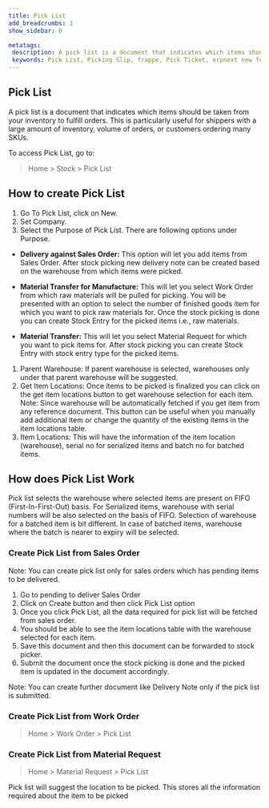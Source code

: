```yaml
---
title: Pick List
add_breadcrumbs: 1
show_sidebar: 0

metatags:
 description: A pick list is a document that indicates which items should be taken from your inventory to fulfill orders. This is particularly useful for shippers with a large amount of inventory, volume of orders, or customers ordering many SKUs.
 keywords: Pick List, Picking Slip, frappe, Pick Ticket, erpnext new features, erp, open source erp, free erp, stock
---
```


## Pick List

A pick list is a document that indicates which items should be taken from your inventory to fulfill orders. This is particularly useful for shippers with a large amount of inventory, volume of orders, or customers ordering many SKUs.

To access Pick List, go to:

> Home > Stock > Pick List

## How to create Pick List

1. Go To Pick List, click on New.
1. Set Company.
1. Select the Purpose of Pick List. There are following options under Purpose.

  - **Delivery against Sales Order:** This option will let you add items from Sales Order. After stock picking new delivery note can be created based on the warehouse from which items were picked.

  - **Material Transfer for Manufacture:** This will let you select Work Order from which raw materials will be pulled for picking. You will be presented with an option to select the number of finished goods item for which you want to pick raw materials for. Once the stock picking is done you can create Stock Entry for the picked items i.e., raw materials.

  - **Material Transfer:** This will let you select Material Request for which you want to pick items for. After stock picking you can create Stock Entry with stock entry type for the picked items.

1. Parent Warehouse: If parent warehouse is selected, warehouses only under that parent warehouse will be suggested.
1. Get Item Locations: Once items to be picked is finalized you can click on the get item locations button to get warehouse selection for each item.
Note: Since warehouse will be automatically fetched if you get item from any reference document. This button can be useful when you manually add additional item or change the quantity of the existing items in the item locations table.
1. Item Locations: This will have the information of the item location (warehouse), serial no for serialized items and batch no for batched items.

## How does Pick List Work

Pick list selects the warehouse where selected items are present on FIFO (First-In-First-Out) basis.
For Serialized items, warehouse with serial numbers will be also selected on the basis of FIFO.
Selection of warehouse for a batched item is bit different. In case of batched items, warehouse where the batch is nearer to expiry will be selected.

### Create Pick List from Sales Order

Note: You can create pick list only for sales orders which has pending items to be delivered.

1. Go to pending to deliver Sales Order
1. Click on Create button and then click Pick List option
1. Once you click Pick List, all the data required for pick list will be fetched from sales order.
1. You should be able to see the item locations table with the warehouse selected for each item.
1. Save this document and then this document can be forwarded to stock picker.
1. Submit the document once the stock picking is done and the picked item is updated in the document accordingly.

Note: You can create further document like Delivery Note only if the pick list is submitted.

### Create Pick List from Work Order

> Home > Work Order > Pick List

### Create Pick List from Material Request

> Home > Material Request > Pick List


Pick list will suggest the location to be picked.
This stores all the information required about the item to be picked